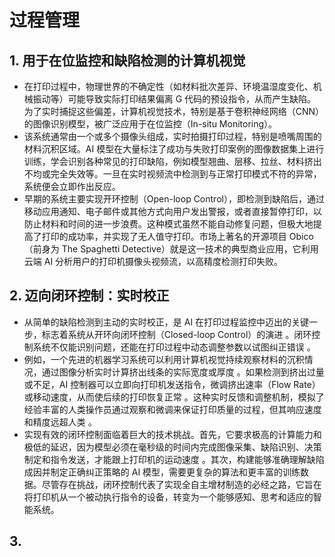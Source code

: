 # 过程管理
## 1. 用于在位监控和缺陷检测的计算机视觉
- 在打印过程中，物理世界的不确定性（如材料批次差异、环境温湿度变化、机械振动等）可能导致实际打印结果偏离 G 代码的预设指令，从而产生缺陷。为了实时捕捉这些偏差，计算机视觉技术，特别是基于卷积神经网络（CNN）的图像识别模型，被广泛应用于在位监控（In-situ Monitoring）。   
- 该系统通常由一个或多个摄像头组成，实时拍摄打印过程，特别是喷嘴周围的材料沉积区域。AI 模型在大量标注了成功与失败打印案例的图像数据集上进行训练，学会识别各种常见的打印缺陷，例如模型翘曲、层移、拉丝、材料挤出不均或完全失效等。一旦在实时视频流中检测到与正常打印模式不符的异常，系统便会立即作出反应。   
- 早期的系统主要实现开环控制（Open-loop Control），即检测到缺陷后，通过移动应用通知、电子邮件或其他方式向用户发出警报，或者直接暂停打印，以防止材料和时间的进一步浪费。这种模式虽然不能自动修复问题，但极大地提高了打印的成功率，并实现了无人值守打印。市场上著名的开源项目 Obico（前身为 The Spaghetti Detective）就是这一技术的典型商业应用，它利用云端 AI 分析用户的打印机摄像头视频流，以高精度检测打印失败。
## 2. 迈向闭环控制：实时校正
- 从简单的缺陷检测到主动的实时校正，是 AI 在打印过程监控中迈出的关键一步，标志着系统从开环向闭环控制（Closed-loop Control）的演进 。闭环控制系统不仅能识别问题，还能在打印过程中动态调整参数以试图纠正错误 。   
- 例如，一个先进的机器学习系统可以利用计算机视觉持续观察材料的沉积情况，通过图像分析实时计算挤出线条的实际宽度或厚度 。如果检测到挤出过量或不足，AI 控制器可以立即向打印机发送指令，微调挤出速率（Flow Rate）或移动速度，从而使后续的打印恢复正常 。这种实时反馈和调整机制，模拟了经验丰富的人类操作员通过观察和微调来保证打印质量的过程，但其响应速度和精度远超人类 。   
- 实现有效的闭环控制面临着巨大的技术挑战。首先，它要求极高的计算能力和极低的延迟，因为模型必须在毫秒级的时间内完成图像采集、缺陷识别、决策制定和指令发送，才能跟上打印机的运动速度 。其次，构建能够准确理解缺陷成因并制定正确纠正策略的 AI 模型，需要更复杂的算法和更丰富的训练数据。尽管存在挑战，闭环控制代表了实现全自主增材制造的必经之路，它旨在将打印机从一个被动执行指令的设备，转变为一个能够感知、思考和适应的智能系统。   
## 3. 